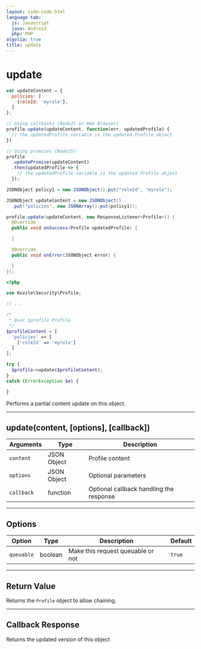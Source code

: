```yaml
---
layout: side-code.html
language-tab:
  js: Javascript
  java: Android
  php: PHP
algolia: true
title: update
---
```


# update

```js
var updateContent = {
  policies: [
    {roleId: 'myrole'},
  ]
};

// Using callbacks (NodeJS or Web Browser)
profile.update(updateContent, function(err, updatedProfile) {
  // the updatedProfile variable is the updated Profile object
})

// Using promises (NodeJS)
profile
  .updatePromise(updateContent)
  .then(updatedProfile => {
    // the updatedProfile variable is the updated Profile object
  });
```

```java
JSONObject policy1 = new JSONObject().put("roleId", "myrole");

JSONObject updateContent = new JSONObject()
  .put("policies", new JSONArray().put(policy1));

profile.update(updateContent, new ResponseListener<Profile>() {
  @Override
  public void onSuccess(Profile updatedProfile) {

  }

  @Override
  public void onError(JSONObject error) {

  }
});
```

```php
<?php

use Kuzzle\Security\Profile;

// ...

/*
 * @var $profile Profile
 */
$profileContent = [
  'policies' => [
    ['roleId' => 'myrole']
  ]
];

try {
  $profile->update($profileContent);
}
catch (ErrorException $e) {

}
```

Performs a partial content update on this object.

---

## update(content, [options], [callback])

| Arguments | Type | Description |
|---------------|---------|----------------------------------------|
| ``content`` | JSON Object | Profile content |
| ``options`` | JSON Object | Optional parameters |
| ``callback`` | function | Optional callback handling the response |

---

## Options

| Option | Type | Description | Default |
|---------------|---------|----------------------------------------|---------|
| ``queuable`` | boolean | Make this request queuable or not  | ``true`` |

---

## Return Value

Returns the `Profile` object to allow chaining.

---

## Callback Response

Returns the updated version of this object
